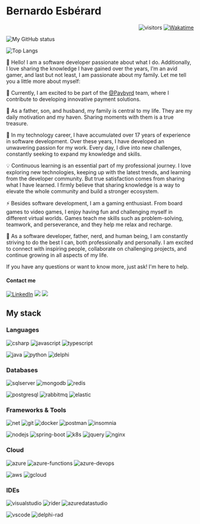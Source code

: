 # Bernardo Esbérard 
<div align="right">
 
![visitors](https://visitor-badge.laobi.icu/badge?page_id=github.com/bernardbr)
[![Wakatime](https://wakatime.com/badge/user/da4488dd-6b02-40e6-903a-c254a120e9ff.svg)](https://wakatime.com/@da4488dd-6b02-40e6-903a-c254a120e9ff)

</div>

![My GitHub status](https://github-readme-stats.vercel.app/api?username=bernardbr&show_icons=true&title_color=fff&icon_color=79ff97&text_color=9f9f9f&bg_color=161b22&layout=compact)

![Top Langs](https://github-readme-stats.vercel.app/api/top-langs/?username=bernardbr&show_icons=true&title_color=fff&icon_color=79ff97&text_color=9f9f9f&bg_color=161b22&layout=compact)

👋 Hello! I am a software developer passionate about what I do. Additionally, I love sharing the knowledge I have gained over the years, I'm an avid gamer, and last but not least, I am passionate about my family. Let me tell you a little more about myself:

🔭 Currently, I am excited to be part of the [@Paybyrd](https://github.com/paybyrd) team, where I contribute to developing innovative payment solutions.

🌱 As a father, son, and husband, my family is central to my life. They are my daily motivation and my haven. Sharing moments with them is a true treasure.

👯 In my technology career, I have accumulated over 17 years of experience in software development. Over these years, I have developed an unwavering passion for my work. Every day, I dive into new challenges, constantly seeking to expand my knowledge and skills.

💡 Continuous learning is an essential part of my professional journey. I love exploring new technologies, keeping up with the latest trends, and learning from the developer community. But true satisfaction comes from sharing what I have learned. I firmly believe that sharing knowledge is a way to elevate the whole community and build a stronger ecosystem.

⚡ Besides software development, I am a gaming enthusiast. From board games to video games, I enjoy having fun and challenging myself in different virtual worlds. Games teach me skills such as problem-solving, teamwork, and perseverance, and they help me relax and recharge.

🌟 As a software developer, father, nerd, and human being, I am constantly striving to do the best I can, both professionally and personally. I am excited to connect with inspiring people, collaborate on challenging projects, and continue growing in all aspects of my life.

If you have any questions or want to know more, just ask! I'm here to help.

#### Contact me

<a href="https://www.linkedin.com/in/bernardo-esberard" target="_blank"><img src="https://img.shields.io/badge/LinkedIn-%230077B5.svg?&style=for-the-badge&logo=linkedin&logoColor=white" alt="LinkedIn"></a>
<a href="https://www.nuget.org/profiles/bernardbr" target="_blank"><img src="https://img.shields.io/badge/NuGet-004880?style=for-the-badge&logo=nuget&logoColor=white"></a>
<a href="https://stackoverflow.com/users/692925/bernardo-esb%c3%a9rard" target="_blank"><img src="https://img.shields.io/badge/Stack_Overflow-FE7A16?style=for-the-badge&logo=stack-overflow&logoColor=white"></a>

## My stack

### Languages

![csharp](https://img.shields.io/badge/C%23-239120?style=for-the-badge&logo=c-sharp&logoColor=white)
![javascript](https://img.shields.io/badge/JavaScript-323330?style=for-the-badge&logo=javascript&logoColor=F7DF1E)
![typescript](https://img.shields.io/badge/TypeScript-007ACC?style=for-the-badge&logo=typescript&logoColor=white)

![java](https://img.shields.io/badge/Java-B54321?style=for-the-badge&logo=java&logoColor=white)
![python](https://img.shields.io/badge/Python-FFD43B?style=for-the-badge&logo=python&logoColor=darkgreen)
![delphi](https://img.shields.io/badge/Delphi-B22222?style=for-the-badge&logo=delphi&logoColor=white)

### Databases

![sqlserver](https://img.shields.io/badge/Microsoft%20SQL%20Sever-CC2927?style=for-the-badge&logo=microsoft%20sql%20server&logoColor=white)
![mongodb](https://img.shields.io/badge/MongoDB-4EA94B?style=for-the-badge&logo=mongodb&logoColor=white)
![redis](https://img.shields.io/badge/redis-%23DD0031.svg?&style=for-the-badge&logo=redis&logoColor=white)

![postgresql](https://img.shields.io/badge/PostgreSQL-316192?style=for-the-badge&logo=postgresql&logoColor=white)
![rabbitmq](https://img.shields.io/badge/rabbitmq-%23FF6600.svg?&style=for-the-badge&logo=rabbitmq&logoColor=white)
![elastic](https://img.shields.io/badge/Elastic_Search-005571?style=for-the-badge&logo=elasticsearch&logoColor=white)
 
### Frameworks & Tools

![net](https://img.shields.io/badge/.NET-5C2D91?style=for-the-badge&logo=dotnet&logoColor=white)
![git](https://img.shields.io/badge/Git-F05032?style=for-the-badge&logo=git&logoColor=white)
![docker](https://img.shields.io/badge/Docker-2CA5E0?style=for-the-badge&logo=docker&logoColor=white)
![postman](https://img.shields.io/badge/Postman-FF6C37?style=for-the-badge&logo=Postman&logoColor=white)
![insomnia](https://img.shields.io/badge/Insomnia-5849be?style=for-the-badge&logo=Insomnia&logoColor=white)

![nodejs](https://img.shields.io/badge/Node.js-43853D?style=for-the-badge&logo=node-dot-js&logoColor=white)
![spring-boot](https://img.shields.io/badge/springboot-6db33f?style=for-the-badge&logo=spring&logoColor=white)
![k8s](https://img.shields.io/badge/kubernetes-326ce5.svg?&style=for-the-badge&logo=kubernetes&logoColor=white)
![jquery](https://img.shields.io/badge/jQuery-0769AD?style=for-the-badge&logo=jquery&logoColor=white)
![nginx](https://img.shields.io/badge/Nginx-009639?style=for-the-badge&logo=nginx&logoColor=white)

### Cloud 

![azure](https://img.shields.io/badge/microsoft%20azure-0089D6?style=for-the-badge&logo=microsoft-azure&logoColor=white)
![azure-functions](https://img.shields.io/badge/Azure_Functions-0062AD?style=for-the-badge&logo=azure-functions&logoColor=white)
![azure-devops](https://img.shields.io/badge/Azure_DevOps-0078D7?style=for-the-badge&logo=azure-devops&logoColor=white)

![aws](https://img.shields.io/badge/Amazon_AWS-232F3E?style=for-the-badge&logo=amazon-aws&logoColor=white)
![gcloud](https://img.shields.io/badge/Google_Cloud-4285F4?style=for-the-badge&logo=google-cloud&logoColor=white)

### IDEs

![visualstudio](https://img.shields.io/badge/Visual_Studio-5C2D91?style=for-the-badge&logo=visual%20studio&logoColor=white)
![rider](https://img.shields.io/badge/JetBrains%20Rider-000000.svg?style=for-the-badge&logo=rider&logoColor=white)
![azuredatastudio](https://img.shields.io/badge/azure-data-studio?style=for-the-badge&logo=visual%20studio%20code&logoColor=white)

![vscode](https://img.shields.io/badge/Visual_Studio_Code-0078D4?style=for-the-badge&logo=visual%20studio%20code&logoColor=white)
![delphi-rad](https://img.shields.io/badge/Delphi_RAD_Studio-B22222?style=for-the-badge&logo=delphi&logoColor=white)

